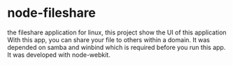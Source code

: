 # node-fileshare
the fileshare application for linux, this project show the UI of this application
With this app, you can share your file to others within a domain. It was depended on samba and winbind which is required before you run this app.
It was developed with node-webkit.
